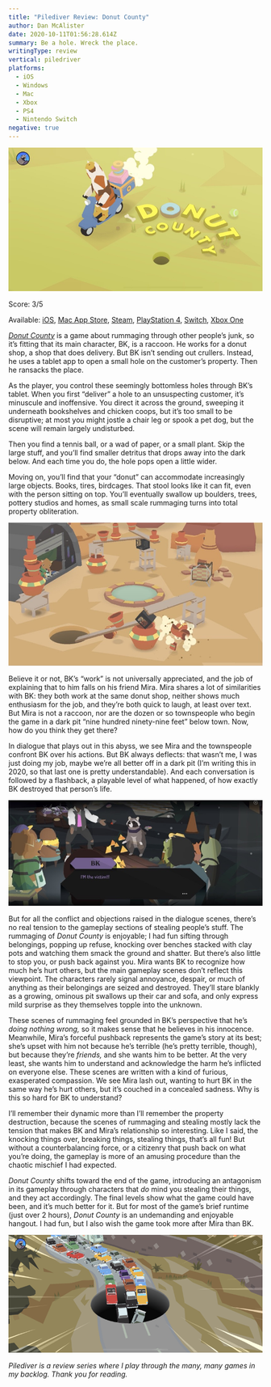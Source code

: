 ```yaml
---
title: "Pilediver Review: Donut County"
author: Dan McAlister
date: 2020-10-11T01:56:28.614Z
summary: Be a hole. Wreck the place.
writingType: review
vertical: piledriver
platforms:
  - iOS
  - Windows
  - Mac
  - Xbox
  - PS4
  - Nintendo Switch
negative: true
---
```

![A bird on a motor scooter looking at a small hole in the ground. The words "Donut County" arc across the image.](/static/img/54d83d8c-4acd-4e1e-a057-0a9701ddd539.jpeg)

Score: 3/5

Available: [iOS](https://apps.apple.com/us/app/donut-county/id1292099839), [Mac App Store](https://itunes.apple.com/us/app/donut-county/id1405347356?mt=12), [Steam](https://store.steampowered.com/app/702670/Donut_County/), [PlayStation 4](https://store.playstation.com/en-us/product/UP2470-CUSA10062_00-DONUTSIEA0000000), [Switch](https://www.nintendo.com/games/detail/donut-county-switch/), [Xbox One](https://www.microsoft.com/en-us/p/donut-county/9n6v2181ghlm?activetab=pivot:overviewtab)

*[Donut County](http://donutcounty.com/)* is a game about rummaging through other people’s junk, so it’s fitting that its main character, BK, is a raccoon. He works for a donut shop, a shop that does delivery. But BK isn’t sending out crullers. Instead, he uses a tablet app to open a small hole on the customer’s property. Then he ransacks the place. 

As the player, you control these seemingly bottomless holes through BK’s tablet. When you first “deliver” a hole to an unsuspecting customer, it’s minuscule and inoffensive. You direct it across the ground, sweeping it underneath bookshelves and chicken coops, but it’s too small to be disruptive; at most you might jostle a chair leg or spook a pet dog, but the scene will remain largely undisturbed. 

Then you find a tennis ball, or a wad of paper, or a small plant. Skip the large stuff, and you’ll find smaller detritus that drops away into the dark below. And each time you do, the hole pops open a little wider. 

Moving on, you’ll find that your “donut” can accommodate increasingly large objects. Books, tires, birdcages. That stool looks like it can fit, even with the person sitting on top. You’ll eventually swallow up boulders, trees, pottery studios and homes, as small scale rummaging turns into total property obliteration. 

![A hole growing bigger, knocking over tables and smashing pots.](/static/img/e8d540eb-d760-43dc-b04a-27f3461a58f1.jpeg)

Believe it or not, BK’s “work” is not universally appreciated, and the job of explaining that to him falls on his friend Mira. Mira shares a lot of similarities with BK: they both work at the same donut shop, neither shows much enthusiasm for the job, and they’re both quick to laugh, at least over text. But Mira is not a raccoon, nor are the dozen or so townspeople who begin the game in a dark pit “nine hundred ninety-nine feet” below town. Now, how do you think they get there?

In dialogue that plays out in this abyss, we see Mira and the townspeople confront BK over his actions. But BK always deflects: that wasn’t me, I was just doing my job, maybe we’re all better off in a dark pit (I’m writing this in 2020, so that last one is pretty understandable). And each conversation is followed by a flashback, a playable level of what happened, of how exactly BK destroyed that person’s life. 

![BK surrounded by the townspeople. BK says "I'M the victim!!!"](/static/img/3ebf36f9-f6b9-427a-87c1-4a45300bb048.jpeg)

But for all the conflict and objections raised in the dialogue scenes, there’s no real tension to the gameplay sections of stealing people’s stuff. The rummaging of *Donut County* is enjoyable; I had fun sifting through belongings, popping up refuse, knocking over benches stacked with clay pots and watching them smack the ground and shatter. But there’s also little to stop you, or push back against you. Mira wants BK to recognize how much he’s hurt others, but the main gameplay scenes don’t reflect this viewpoint. The characters rarely signal annoyance, despair, or much of anything as their belongings are seized and destroyed. They’ll stare blankly as a growing, ominous pit swallows up their car and sofa, and only express mild surprise as they themselves topple into the unknown.

These scenes of rummaging feel grounded in BK’s perspective that he’s *doing nothing wrong,* so it makes sense that he believes in his innocence. Meanwhile, Mira’s forceful pushback represents the game’s story at its best; she’s upset with him not because he’s terrible (he’s pretty terrible, though), but because they’re *friends,* and she wants him to be better. At the very least, she wants him to understand and acknowledge the harm he’s inflicted on everyone else. These scenes are written with a kind of furious, exasperated compassion. We see Mira lash out, wanting to hurt BK in the same way he’s hurt others, but it’s couched in a concealed sadness. Why is this so hard for BK to understand?

I’ll remember their dynamic more than I’ll remember the property destruction, because the scenes of rummaging and stealing mostly lack the tension that makes BK and Mira’s relationship so interesting. Like I said, the knocking things over, breaking things, stealing things, that’s all fun! But without a counterbalancing force, or a citizenry that push back on what you’re doing, the gameplay is more of an amusing procedure than the chaotic mischief I had expected. 

*Donut County* shifts toward the end of the game, introducing an antagonism in its gameplay through characters that *do* mind you stealing their things, and they act accordingly. The final levels show what the game could have been, and it’s much better for it. But for most of the game’s brief runtime (just over 2 hours), *Donut County* is an undemanding and enjoyable hangout. I had fun, but I also wish the game took more after Mira than BK. 

![Cars drive off of a backed up highway and into a massive hole.](/static/img/8d3cf986-d06c-4b1c-a9ff-b98384004a71.png)

*Pilediver is a review series where I play through the many, many games in my backlog. Thank you for reading.*
